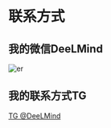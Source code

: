 # 联系方式

## 我的微信DeeLMind

![er](/imgs/wechat.jpg)

## 我的联系方式TG

[TG @DeeLMind](https://t.me/DeeLMind)